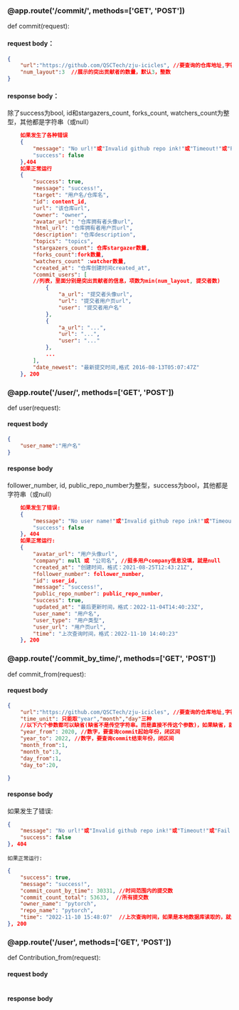 ### @app.route('/commit/', methods=['GET', 'POST'])
def commit(request):
#### request body：
``` json
{
    "url":"https://github.com/QSCTech/zju-icicles", //要查询的仓库地址,字符串
    "num_layout":3  //展示的突出贡献者的数量，默认3，整数
}
```
#### response body：
除了success为bool, id和stargazers_count, forks_count, watchers_count为整型，其他都是字符串（或null）
``` json
    如果发生了各种错误
    {
        "message": "No url!"或"Invalid github repo ink!"或"Timeout!"或"Fail to get info!"
        "success": false
    },404
    如果正常运行
    {
        "success": true, 
        "message": "success!",
        "target": "用户名/仓库名",
        "id": content_id, 
        "url": "该仓库url", 
        "owner": "owner", 
        "avatar_url": "仓库拥有者头像url",
        "html_url": "仓库拥有者用户页url", 
        "description": "仓库description",
        "topics": "topics",
        "stargazers_count": 仓库stargazer数量, 
        "forks_count":fork数量,
        "watchers_count" :watcher数量,
        "created_at": "仓库创建时间created_at", 
        "commit_users": [
        //列表，里面分别是突出贡献者的信息，项数为min(num_layout, 提交者数)
            {
                "a_url": "提交者头像url",
                "url": "提交者用户页url",
                "user": "提交者用户名"
            },
            {
                "a_url": "...",
                "url": "...",
                "user": "..."
            },
            ...
        ],
        "date_newest": "最新提交时间,格式 2016-08-13T05:07:47Z"
    }, 200
```

### @app.route('/user/', methods=['GET', 'POST'])
def user(request):
#### request body
``` json
{
    "user_name":"用户名"
}
```
#### response body
follower_number, id, public_repo_number为整型，success为bool，其他都是字符串（或null）
``` json
    如果发生了错误:
    {
        "message": "No user name!"或"Invalid github repo ink!"或"Timeout!"或"Fail to get info!"
        "success": false
    }, 404
    如果正常运行:
    {
        "avatar_url": "用户头像url",
        "company": null 或 "公司名", //挺多用户company信息没填，就是null
        "created_at": "创建时间，格式：2021-08-25T12:43:21Z",
        "follower_number": follower_number,
        "id": user_id,
        "message": "success!",
        "public_repo_number": public_repo_number,
        "success": true,
        "updated_at": "最后更新时间，格式：2022-11-04T14:40:23Z",
        "user_name": "用户名",
        "user_type": "用户类型",
        "user_url": "用户页url",
        "time": "上次查询时间，格式：2022-11-10 14:40:23"
    }, 200
```

### @app.route('/commit_by_time/', methods=['GET', 'POST'])
def commit_from(request):
#### request body

``` json
{
    "url":"https://github.com/QSCTech/zju-icicles", //要查询的仓库地址,字符串
    "time_unit": 只能取"year","month","day"三种
    //以下六个参数都可以缺省(缺省不是传空字符串。而是直接不传这个参数)，如果缺省，就按已限定条件下最大时间范围计算
    "year_from": 2020, //数字，要查询commit起始年份，闭区间
    "year_to": 2022, //数字，要查询commit结束年份，闭区间
    "month_from":1,
    "month_to":3,
    "day_from":1,
    "day_to":20,

}
```
#### response body

如果发生了错误:
``` json
{
    "message": "No url!"或"Invalid github repo ink!"或"Timeout!"或"Fail to get info!"或"Date out of range!"(提供的日期不合法，如2022.1.40, 2022.2.29等)或"Time unit invalid!"(输入的时间单位在"year","month","day"之外)
    "success": false
}, 404
```
    如果正常运行:
``` json
{
    "success": true,
    "message": "success!",
	"commit_count_by_time": 30331, //时间范围内的提交数
	"commit_count_total": 53633,  //所有提交数
	"owner_name": "pytorch",
	"repo_name": "pytorch",
	"time": "2022-11-10 15:48:07"  //上次查询时间，如果是本地数据库读取的，就是存入数据库那次的查询时间。如果是直接调用api获得的，就是当前时间。
}, 200
```

### @app.route('/user', methods=['GET', 'POST'])
def Contribution_from(request):
#### request body

``` json

```
#### response body
``` json

```